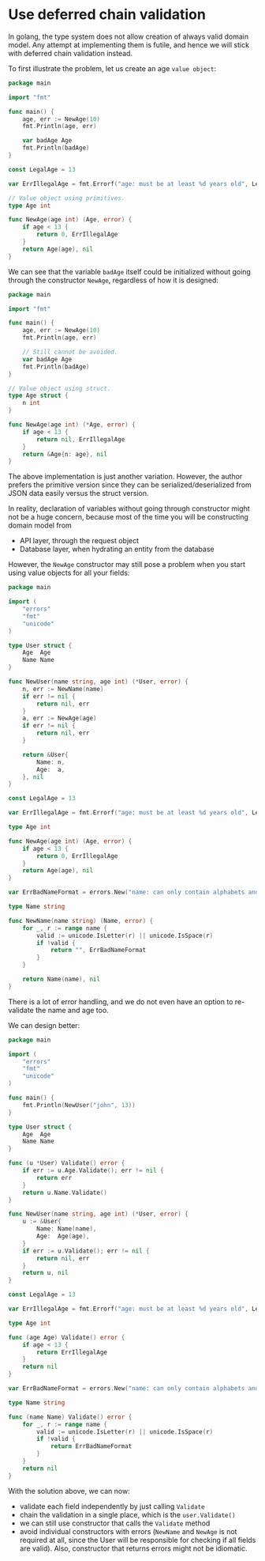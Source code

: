 # Use deferred chain validation


In golang, the type system does not allow creation of always valid domain model. Any attempt at implementing them is futile, and hence we will stick with deferred chain validation instead.


To first illustrate the problem, let us create an age `value object`:


```go
package main

import "fmt"

func main() {
	age, err := NewAge(10)
	fmt.Println(age, err)

	var badAge Age
	fmt.Println(badAge)
}

const LegalAge = 13

var ErrIllegalAge = fmt.Errorf("age: must be at least %d years old", LegalAge)

// Value object using primitives.
type Age int

func NewAge(age int) (Age, error) {
	if age < 13 {
		return 0, ErrIllegalAge
	}
	return Age(age), nil
}
```

We can see that the variable `badAge` itself could be initialized without going through the constructor `NewAge`, regardless of how it is designed:

```go
package main

import "fmt"

func main() {
	age, err := NewAge(10)
	fmt.Println(age, err)

	// Still cannot be avoided.
	var badAge Age
	fmt.Println(badAge)
}

// Value object using struct.
type Age struct {
	n int
}

func NewAge(age int) (*Age, error) {
	if age < 13 {
		return nil, ErrIllegalAge
	}
	return &Age{n: age}, nil
}
```

The above implementation is just another variation. However, the author prefers the primitive version since they can be serialized/deserialized from JSON data easily versus the struct version.

In reality, declaration of variables without going through constructor might not be a huge concern, because most of the time you will be constructing domain model from
- API layer, through the request object
- Database layer, when hydrating an entity from the database

However, the `NewAge` constructor may still pose a problem when you start using value objects for all your fields:


```go
package main

import (
	"errors"
	"fmt"
	"unicode"
)

type User struct {
	Age  Age
	Name Name
}

func NewUser(name string, age int) (*User, error) {
	n, err := NewName(name)
	if err != nil {
		return nil, err
	}
	a, err := NewAge(age)
	if err != nil {
		return nil, err
	}

	return &User{
		Name: n,
		Age:  a,
	}, nil
}

const LegalAge = 13

var ErrIllegalAge = fmt.Errorf("age: must be at least %d years old", LegalAge)

type Age int

func NewAge(age int) (Age, error) {
	if age < 13 {
		return 0, ErrIllegalAge
	}
	return Age(age), nil
}

var ErrBadNameFormat = errors.New("name: can only contain alphabets and/or spaces")

type Name string

func NewName(name string) (Name, error) {
	for _, r := range name {
		valid := unicode.IsLetter(r) || unicode.IsSpace(r)
		if !valid {
			return "", ErrBadNameFormat
		}
	}

	return Name(name), nil
}
```

There is a lot of error handling, and we do not even have an option to re-validate the name and age too.

We can design better:

```go
package main

import (
	"errors"
	"fmt"
	"unicode"
)

func main() {
	fmt.Println(NewUser("john", 13))
}

type User struct {
	Age  Age
	Name Name
}

func (u *User) Validate() error {
	if err := u.Age.Validate(); err != nil {
		return err
	}
	return u.Name.Validate()
}

func NewUser(name string, age int) (*User, error) {
	u := &User{
		Name: Name(name),
		Age:  Age(age),
	}
	if err := u.Validate(); err != nil {
		return nil, err
	}
	return u, nil
}

const LegalAge = 13

var ErrIllegalAge = fmt.Errorf("age: must be at least %d years old", LegalAge)

type Age int

func (age Age) Validate() error {
	if age < 13 {
		return ErrIllegalAge
	}
	return nil
}

var ErrBadNameFormat = errors.New("name: can only contain alphabets and/or spaces")

type Name string

func (name Name) Validate() error {
	for _, r := range name {
		valid := unicode.IsLetter(r) || unicode.IsSpace(r)
		if !valid {
			return ErrBadNameFormat
		}
	}
	return nil
}
```

With the solution above, we can now:
- validate each field independently by just calling `Validate`
- chain the validation in a single place, which is the `user.Validate()`
- we can still use constructor that calls the `Validate` method
- avoid individual constructors with errors (`NewName` and `NewAge` is not required at all, since the User will be responsible for checking if all fields are valid). Also, constructor that returns errors might not be idiomatic.
